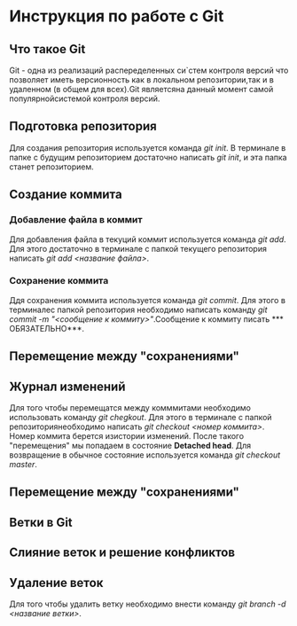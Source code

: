 # Инструкция по работе с Git

## Что такое Git
Git - одна из реализаций распеределенных си`стем контроля версий что позволяет иметь версионность как в локальном репозитории,так и в удаленном (в общем для всех).Git являетсяна данный момент самой популярнойсистемой контроля версий. 

## Подготовка репозитория
 Для создания репозитория используется команда *git init*. В терминале в папке с будущим репозиторием достаточно написать *git init*, и эта папка станет репозиторием. 

## Создание коммита

 ### Добавление файла в коммит
 Для добавления файла в текуций коммит используется команда *git add*. Для этого достаточно в терминале с папкой текущего репозитория написать *git add <название файла>*.

### Сохранение коммита
Ддя сохранения коммита используется команда *git commit*. Для этого в терминалес папкой репозитория необходимо написать команду *git commit -m "<сообщение к коммиту>"*.Сообщение к коммиту писать *** ОБЯЗАТЕЛЬНО***.

## Перемещение между "сохранениями"

## Журнал изменений
Для того чтобы перемещатся между комммитами необходимо использовать команду *git chegkout*. Для этого в терминале с папкой репозиториянеобходимо написать *git checkout <номер коммита>*. Номер коммита  берется изистории изменений. После такого "перемещения" мы попадаем в состояние **Detached head**. Для возвращение в обычное состояние используется команда *git checkout master*.

## Перемещение между "сохранениями"

## Ветки в Git

## Слияние веток и решение конфликтов

## Удаление веток

Для того чтобы удалить ветку необходимо внести команду *git branch -d <название ветки>*.